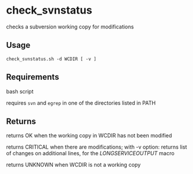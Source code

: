 # check_svnstatus

checks a subversion working copy for modifications

## Usage

`check_svnstatus.sh -d WCDIR [ -v ]`

## Requirements

bash script

requires `svn` and `egrep` in one of the directories listed in PATH

## Returns

returns OK when the working copy in WCDIR has not been modified

returns CRITICAL when there are modifications; with -v option: returns list of changes on additional lines, for the $LONGSERVICEOUTPUT$ macro

returns UNKNOWN when WCDIR is not a working copy
